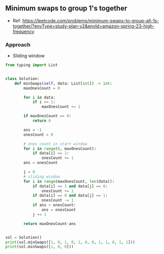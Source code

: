 

## Minimum swaps to group 1's together
- Ref: https://leetcode.com/problems/minimum-swaps-to-group-all-1s-together/?envType=study-plan-v2&envId=amazon-spring-23-high-frequency

### Approach
- Sliding window

```py
from typing import List


class Solution:
    def minSwaps(self, data: List[int]) -> int:
        maxOnesCount = 0

        for i in data:
            if i == 1:
                maxOnesCount += 1

        if maxOnesCount == 0:
            return 0

        ans = -1
        onesCount = 0

        # ones count in start window
        for i in range(0, maxOnesCount):
            if data[i] == 1:
                onesCount += 1
        ans = onesCount

        j = 0
        # sliding window
        for i in range(maxOnesCount, len(data)):
            if data[i] == 1 and data[j] == 0:
                onesCount += 1
            if data[i] == 0 and data[j] == 1:
                onesCount -= 1
            if ans < onesCount:
                ans = onesCount
            j += 1

        return maxOnesCount-ans


sol = Solution()
print(sol.minSwaps([1, 0, 1, 0, 1, 0, 0, 1, 1, 0, 1, 1]))
print(sol.minSwaps([1, 0, 0]))

```